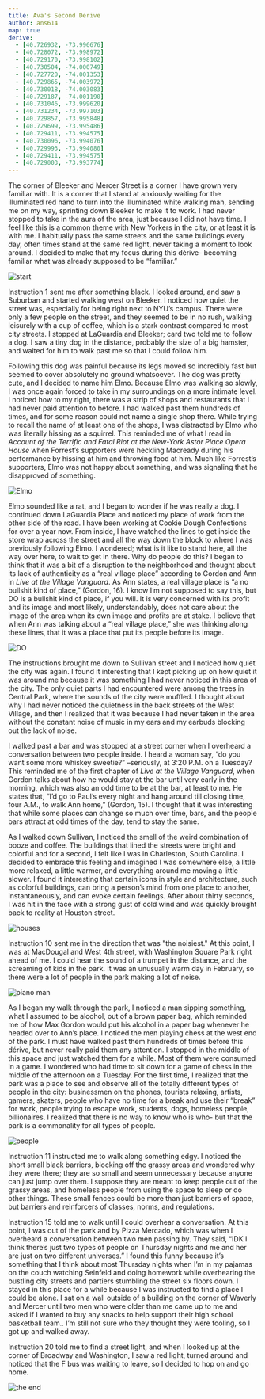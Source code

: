```yaml
---
title: Ava's Second Derive
author: ans614
map: true
derive:
  - [40.726932, -73.996676]
  - [40.728072, -73.998972]
  - [40.729170, -73.998102]
  - [40.730504, -74.000749]
  - [40.727720, -74.001353]
  - [40.729865, -74.003972]
  - [40.730018, -74.003083]
  - [40.729187, -74.001190]
  - [40.731046, -73.999620]
  - [40.731234, -73.997103]
  - [40.729857, -73.995848]
  - [40.729699, -73.995486]
  - [40.729411, -73.994575]
  - [40.730096, -73.994076]
  - [40.729993, -73.994080]
  - [40.729411, -73.994575]
  - [40.729003, -73.993774]
---
```


The corner of Bleeker and Mercer Street is a corner I have grown very familiar with. It is a corner that I stand at anxiously waiting for the illuminated red hand to turn into the illuminated white walking man, sending me on my way, sprinting down Bleeker to make it to work. I had never stopped to take in the aura of the area, just because I did not have time. I feel like this is a common theme with New Yorkers in the city, or at least it is with me. I habitually pass the same streets and the same buildings every day, often times stand at the same red light, never taking a moment to look around. I decided to make that my focus during this dérive- becoming familiar what was already supposed to be “familiar.”

![start](https://i.imgur.com/EVv2Tkj.jpg)

Instruction 1 sent me after something black. I looked around, and saw a Suburban and started walking west on Bleeker. I noticed how quiet the street was, especially for being right next to NYU’s campus. There were only a few people on the street, and they seemed to be in no rush, walking leisurely with a cup of coffee, which is a stark contrast compared to most city streets. I stopped at LaGuardia and Bleeker; card two told me to follow a dog. I saw a tiny dog in the distance, probably the size of a big hamster, and waited for him to walk past me so that I could follow him.

Following this dog was painful because its legs moved so incredibly fast but seemed to cover absolutely no ground whatsoever. The dog was pretty cute, and I decided to name him Elmo. Because Elmo was walking so slowly, I was once again forced to take in my surroundings on a more intimate level. I noticed how to my right, there was a strip of shops and restaurants that I had never paid attention to before. I had walked past them hundreds of times, and for some reason could not name a single shop there. While trying to recall the name of at least one of the shops, I was distracted by Elmo who was literally hissing as a squirrel. This reminded me of what I read in *Account of the Terrific and Fatal Riot at the New-York Astor Place Opera House* when Forrest’s supporters were heckling Macready during his performance by hissing at him and throwing food at him. Much like Forrest’s supporters, Elmo was not happy about something, and was signaling that he disapproved of something.

![Elmo](https://i.imgur.com/7EuDoJl.jpg)

Elmo sounded like a rat, and I began to wonder if he was really a dog. I continued down LaGuardia Place and noticed my place of work from the other side of the road. I have been working at Cookie Dough Confections for over a year now. From inside, I have watched the lines to get inside the store wrap across the street and all the way down the block to where I was previously following Elmo. I wondered; what is it like to stand here, all the way over here, to wait to get in there. Why do people do this? I began to think that it was a bit of a disruption to the neighborhood and thought about its lack of authenticity as a “real village place” according to Gordon and Ann in *Live at the Village Vanguard*. As Ann states, a real village place is “a no bullshit kind of place,” (Gordon, 16). I know I’m not supposed to say this, but DO is a bullshit kind of place, if you will. It is very concerned with its profit and its image and most likely, understandably, does not care about the image of the area when its own image and profits are at stake. I believe that when Ann was talking about a “real village place,” she was thinking along these lines, that it was a place that put its people before its image.

![DO](https://i.imgur.com/hsC6VOC.jpg)

The instructions brought me down to Sullivan street and I noticed how quiet the city was again. I found it interesting that I kept picking up on how quiet it was around me because it was something I had never noticed in this area of the city. The only quiet parts I had encountered were among the trees in Central Park, where the sounds of the city were muffled. I thought about why I had never noticed the quietness in the back streets of the West Village, and then I realized that it was because I had never taken in the area without the constant noise of music in my ears and my earbuds blocking out the lack of noise.

I walked past a bar and was stopped at a street corner when I overheard a conversation between two people inside. I heard a woman say, “do you want some more whiskey sweetie?” –seriously, at 3:20 P.M. on a Tuesday? This reminded me of the first chapter of *Live at the Village Vanguard*, when Gordon talks about how he would stay at the bar until very early in the morning, which was also an odd time to be at the bar, at least to me. He states that, “I’d go to Paul’s every night and hang around till closing time, four A.M., to walk Ann home,” (Gordon, 15). I thought that it was interesting that while some places can change so much over time, bars, and the people bars attract at odd times of the day, tend to stay the same.

As I walked down Sullivan, I noticed the smell of the weird combination of booze and coffee. The buildings that lined the streets were bright and colorful and for a second, I felt like I was in Charleston, South Carolina. I decided to embrace this feeling and imagined I was somewhere else, a little more relaxed, a little warmer, and everything around me moving a little slower. I found it interesting that certain icons in style and architecture, such as colorful buildings, can bring a person’s mind from one place to another, instantaneously, and can evoke certain feelings. After about thirty seconds, I was hit in the face with a strong gust of cold wind and was quickly brought back to reality at Houston street.

![houses](https://i.imgur.com/EBY3yD9.jpg)

Instruction 10 sent me in the direction that was "the noisiest." At this point, I was at MacDougal and West 4th street, with Washington Square Park right ahead of me. I could hear the sound of a trumpet in the distance, and the screaming of kids in the park. It was an unusually warm day in February, so there were a lot of people in the park making a lot of noise.

![piano man](https://i.imgur.com/Djg12H8.jpg)

As I began my walk through the park, I noticed a man sipping something, what I assumed to be alcohol, out of a brown paper bag, which reminded me of how Max Gordon would put his alcohol in a paper bag whenever he headed over to Ann’s place. I noticed the men playing chess at the west end of the park. I must have walked past them hundreds of times before this dérive, but never really paid them any attention. I stopped in the middle of this space and just watched them for a while. Most of them were consumed in a game. I wondered who had time to sit down for a game of chess in the middle of the afternoon on a Tuesday. For the first time, I realized that the park was a place to see and observe all of the totally different types of people in the city: businessmen on the phones, tourists relaxing, artists, gamers, skaters, people who have no time for a break and use their “break” for work, people trying to escape work, students, dogs, homeless people, billionaires. I realized that there is no way to know who is who- but that the park is a commonality for all types of people.

![people](https://i.imgur.com/XWjWIBs.jpg)

Instruction 11 instructed me to walk along something edgy. I noticed the short small black barriers, blocking off the grassy areas and wondered why they were there; they are so small and seem unnecessary because anyone can just jump over them. I suppose they are meant to keep people out of the grassy areas, and homeless people from using the space to sleep or do other things. These small fences could be more than just barriers of space, but barriers and reinforcers of classes, norms, and regulations.

Instruction 15 told me to walk until I could overhear a conversation. At this point, I was out of the park and by Pizza Mercado, which was when I overheard a conversation between two men passing by. They said, “IDK I think there’s just two types of people on Thursday nights and me and her are just on two different universes.” I found this funny because it’s something that I think about most Thursday nights when I’m in my pajamas on the couch watching Seinfeld and doing homework while overhearing the bustling city streets and partiers stumbling the street six floors down. I stayed in this place for a while because I was instructed to find a place I could be alone. I sat on a wall outside of a building on the corner of Waverly and Mercer until two men who were older than me came up to me and asked if I wanted to buy any snacks to help support their high school basketball team.. I’m still not sure who they thought they were fooling, so I got up and walked away.

Instruction 20 told me to find a street light, and when I looked up at the corner of Broadway and Washington, I saw a red light, turned around and noticed that the F bus was waiting to leave, so I decided to hop on and go home.

![the end](https://i.imgur.com/SE6oBJh.jpg)
